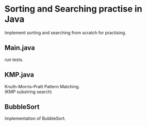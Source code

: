 # Sorting and Searching practise in Java
Implement sorting and searching from scratch for practising.

## Main.java
run tests.

## KMP.java
Knuth–Morris–Pratt Pattern Matching.  
(KMP substring search)

## BubbleSort
Implementation of BubbleSort.
